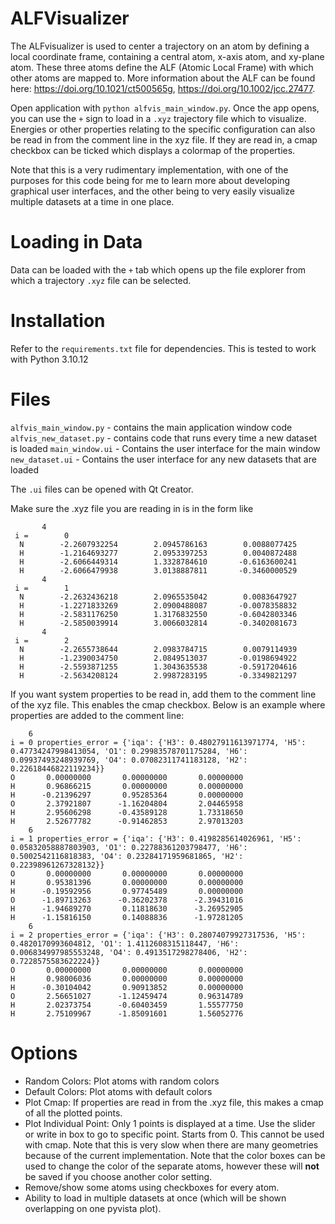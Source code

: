 # ALFVisualizer

The ALFvisualizer is used to center a trajectory on an atom by defining a local coordinate frame, containing a central atom, x-axis atom, and xy-plane atom. These three atoms define the ALF (Atomic Local Frame) with which other atoms are mapped to. More information about the ALF can be found here: https://doi.org/10.1021/ct500565g, https://doi.org/10.1002/jcc.27477.

Open application with `python alfvis_main_window.py`. Once the app opens, you can use the `+` sign to load in a `.xyz` trajectory file which to visualize. Energies or other properties relating to the specific configuration can also be read in from the comment line in the xyz file. If they are read in, a cmap checkbox can be ticked which displays a colormap of the properties.

Note that this is a very rudimentary implementation, with one of the purposes for this code being for me to learn more about developing graphical user interfaces, and the other being to very easily visualize multiple datasets at a time in one place.

# Loading in Data
Data can be loaded with the `+` tab which opens up the file explorer from which a trajectory `.xyz` file can be selected.

# Installation
Refer to the `requirements.txt` file for dependencies. This is tested to work with Python 3.10.12

# Files 
`alfvis_main_window.py` - contains the main application window code
`alfvis_new_dataset.py` - contains code that runs every time a new dataset is loaded
`main_window.ui` - Contains the user interface for the main window
`new_dataset.ui` - Contains the user interface for any new datasets that are loaded

The `.ui` files can be opened with Qt Creator.

Make sure the .xyz file you are reading in is in the form like

```
       4
 i =        0
  N        -2.2607932254        2.0945786163        0.0088077425
  H        -1.2164693277        2.0953397253        0.0040872488
  H        -2.6066449314        1.3328784610       -0.6163600241
  H        -2.6066479938        3.0138887811       -0.3460000529
       4
 i =        1
  N        -2.2632436218        2.0965535042        0.0083647927
  H        -1.2271833269        2.0900488087       -0.0078358832
  H        -2.5831176250        1.3176832550       -0.6042803346
  H        -2.5850039914        3.0066032814       -0.3402081673
       4
 i =        2
  N        -2.2655738644        2.0983784715        0.0079114939
  H        -1.2390034750        2.0849513037       -0.0198694922
  H        -2.5593871255        1.3043635538       -0.5917204616
  H        -2.5634208124        2.9987283195       -0.3349821297
```

If you want system properties to be read in, add them to the comment line of the xyz file. This enables the cmap checkbox. Below is an example where properties are added to the comment line:

```
    6
i = 0 properties_error = {'iqa': {'H3': 0.48027911613971774, 'H5': 0.47734247998413054, 'O1': 0.29983578701175284, 'H6': 0.09937493248939769, 'O4': 0.07082311741183128, 'H2': 0.22618446822119234}}
O       0.00000000       0.00000000       0.00000000
H       0.96866215       0.00000000       0.00000000
H      -0.21396297       0.95285364       0.00000000
O       2.37921807      -1.16204804       2.04465958
H       2.95606298      -0.43589128       1.73318650
H       2.52677782      -0.91462853       2.97013203
    6
i = 1 properties_error = {'iqa': {'H3': 0.4198285614026961, 'H5': 0.05832058887803903, 'O1': 0.22788361203798477, 'H6': 0.5002542116818383, 'O4': 0.23284171959681865, 'H2': 0.22398961267328132}}
O       0.00000000       0.00000000       0.00000000
H       0.95381396       0.00000000       0.00000000
H      -0.19592956       0.97745489       0.00000000
O      -1.89713263      -0.36202378      -2.39431016
H      -1.94689270       0.11818630      -3.26952905
H      -1.15816150       0.14088836      -1.97281205
    6
i = 2 properties_error = {'iqa': {'H3': 0.28074079927317536, 'H5': 0.4820170993604812, 'O1': 1.4112608315118447, 'H6': 0.006834997985553248, 'O4': 0.4913517298278406, 'H2': 0.7228575583622224}}
O       0.00000000       0.00000000       0.00000000
H       0.98006036       0.00000000       0.00000000
H      -0.30104042       0.90913852       0.00000000
O       2.56651027      -1.12459474       0.96314789
H       2.02373754      -0.60403459       1.55577750
H       2.75109967      -1.85091601       1.56052776
```

# Options
- Random Colors: Plot atoms with random colors
- Default Colors: Plot atoms with default colors
- Plot Cmap: If properties are read in from the .xyz file, this makes a cmap of all the plotted points.
- Plot Individual Point: Only 1 points is displayed at a time. Use the slider or write in box to go to specific point. Starts from 0. This cannot be used with cmap. Note that this is very slow when there are many geometries because of the current implementation.
Note that the color boxes can be used to change the color of the separate atoms, however these will **not** be saved if you choose another color setting.
- Remove/show some atoms using checkboxes for every atom.
- Ability to load in multiple datasets at once (which will be shown overlapping on one pyvista plot).